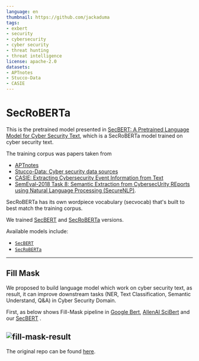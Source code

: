 ```yaml
---
language: en
thumbnail: https://github.com/jackaduma
tags:
- exbert
- security
- cybersecurity
- cyber security
- threat hunting
- threat intelligence
license: apache-2.0
datasets:
- APTnotes
- Stucco-Data
- CASIE
---
```


# SecRoBERTa

This is the pretrained model presented in [SecBERT: A Pretrained Language Model for Cyber Security Text](https://github.com/jackaduma/SecBERT/), which is a SecRoBERTa model trained on cyber security text.

The training corpus was papers taken from 
 * [APTnotes](https://github.com/kbandla/APTnotes)
 * [Stucco-Data: Cyber security data sources](https://stucco.github.io/data/)
 * [CASIE: Extracting Cybersecurity Event Information from Text](https://ebiquity.umbc.edu/_file_directory_/papers/943.pdf)
 * [SemEval-2018 Task 8: Semantic Extraction from CybersecUrity REports using Natural Language Processing (SecureNLP)](https://competitions.codalab.org/competitions/17262). 

SecRoBERTa has its own wordpiece vocabulary (secvocab) that's built to best match the training corpus. 

We trained [SecBERT](https://huggingface.co/jackaduma/SecBERT) and [SecRoBERTa](https://huggingface.co/jackaduma/SecRoBERTa) versions. 

Available models include:
* [`SecBERT`](https://huggingface.co/jackaduma/SecBERT)
* [`SecRoBERTa`](https://huggingface.co/jackaduma/SecRoBERTa)

---
## **Fill Mask**

We proposed to build language model which work on cyber security text, as result, it can improve downstream tasks (NER, Text Classification, Semantic Understand, Q&A) in Cyber Security Domain.

First, as below shows Fill-Mask pipeline in [Google Bert](), [AllenAI SciBert](https://github.com/allenai/scibert) and our [SecBERT](https://github.com/jackaduma/SecBERT) .


<!-- <img src="./fill-mask-result.png" width="150%" height="150%"> -->

![fill-mask-result](https://github.com/jackaduma/SecBERT/blob/main/fill-mask-result.png?raw=true)
---

The original repo can be found [here](https://github.com/jackaduma/SecBERT).